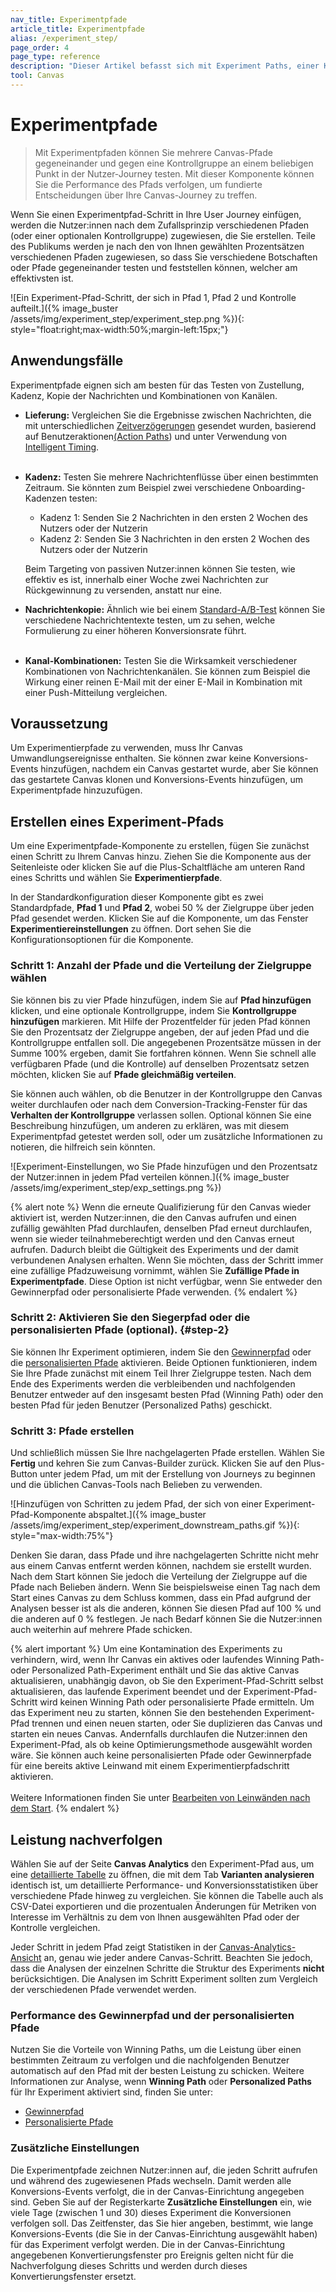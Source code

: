 ```yaml
---
nav_title: Experimentpfade
article_title: Experimentpfade 
alias: /experiment_step/
page_order: 4
page_type: reference
description: "Dieser Artikel befasst sich mit Experiment Paths, einer Komponente, mit der Sie mehrere Canvas-Pfade gegeneinander und eine Kontrollgruppe an jedem beliebigen Punkt der User Journey testen können."
tool: Canvas
---
```


# Experimentpfade

> Mit Experimentpfaden können Sie mehrere Canvas-Pfade gegeneinander und gegen eine Kontrollgruppe an einem beliebigen Punkt in der Nutzer-Journey testen. Mit dieser Komponente können Sie die Performance des Pfads verfolgen, um fundierte Entscheidungen über Ihre Canvas-Journey zu treffen.

Wenn Sie einen Experimentpfad-Schritt in Ihre User Journey einfügen, werden die Nutzer:innen nach dem Zufallsprinzip verschiedenen Pfaden (oder einer optionalen Kontrollgruppe) zugewiesen, die Sie erstellen. Teile des Publikums werden je nach den von Ihnen gewählten Prozentsätzen verschiedenen Pfaden zugewiesen, so dass Sie verschiedene Botschaften oder Pfade gegeneinander testen und feststellen können, welcher am effektivsten ist. 

\![Ein Experiment-Pfad-Schritt, der sich in Pfad 1, Pfad 2 und Kontrolle aufteilt.]({% image_buster /assets/img/experiment_step/experiment_step.png %}){: style="float:right;max-width:50%;margin-left:15px;"}

## Anwendungsfälle

Experimentpfade eignen sich am besten für das Testen von Zustellung, Kadenz, Kopie der Nachrichten und Kombinationen von Kanälen.

- **Lieferung:** Vergleichen Sie die Ergebnisse zwischen Nachrichten, die mit unterschiedlichen [Zeitverzögerungen]({{site.baseurl}}/user_guide/engagement_tools/canvas/canvas_components/delay_step/) gesendet wurden, basierend auf Benutzeraktionen[(Action Paths]({{site.baseurl}}/user_guide/engagement_tools/canvas/canvas_components/action_paths/)) und unter Verwendung von [Intelligent Timing]({{site.baseurl}}/user_guide/brazeai/intelligence/intelligent_timing/#canvas).<br><br>
- **Kadenz:** Testen Sie mehrere Nachrichtenflüsse über einen bestimmten Zeitraum. Sie könnten zum Beispiel zwei verschiedene Onboarding-Kadenzen testen:
    - Kadenz 1: Senden Sie 2 Nachrichten in den ersten 2 Wochen des Nutzers oder der Nutzerin
    - Kadenz 2: Senden Sie 3 Nachrichten in den ersten 2 Wochen des Nutzers oder der Nutzerin
    
    Beim Targeting von passiven Nutzer:innen können Sie testen, wie effektiv es ist, innerhalb einer Woche zwei Nachrichten zur Rückgewinnung zu versenden, anstatt nur eine.
- **Nachrichtenkopie:** Ähnlich wie bei einem [Standard-A/B-Test]({{site.baseurl}}/user_guide/engagement_tools/testing/multivariant_testing/) können Sie verschiedene Nachrichtentexte testen, um zu sehen, welche Formulierung zu einer höheren Konversionsrate führt.<br><br>
- **Kanal-Kombinationen:** Testen Sie die Wirksamkeit verschiedener Kombinationen von Nachrichtenkanälen. Sie können zum Beispiel die Wirkung einer reinen E-Mail mit der einer E-Mail in Kombination mit einer Push-Mitteilung vergleichen.

## Voraussetzung

Um Experimentierpfade zu verwenden, muss Ihr Canvas Umwandlungsereignisse enthalten. Sie können zwar keine Konversions-Events hinzufügen, nachdem ein Canvas gestartet wurde, aber Sie können das gestartete Canvas klonen und Konversions-Events hinzufügen, um Experimentpfade hinzuzufügen.

## Erstellen eines Experiment-Pfads

Um eine Experimentpfade-Komponente zu erstellen, fügen Sie zunächst einen Schritt zu Ihrem Canvas hinzu. Ziehen Sie die Komponente aus der Seitenleiste oder klicken Sie auf die Plus-Schaltfläche <i class="fas fa-plus-circle"></i> am unteren Rand eines Schritts und wählen Sie **Experimentierpfade**. 

In der Standardkonfiguration dieser Komponente gibt es zwei Standardpfade, **Pfad 1** und **Pfad 2**, wobei 50 % der Zielgruppe über jeden Pfad gesendet werden. Klicken Sie auf die Komponente, um das Fenster **Experimentiereinstellungen** zu öffnen. Dort sehen Sie die Konfigurationsoptionen für die Komponente.

### Schritt 1: Anzahl der Pfade und die Verteilung der Zielgruppe wählen

Sie können bis zu vier Pfade hinzufügen, indem Sie auf **Pfad hinzufügen** klicken, und eine optionale Kontrollgruppe, indem Sie **Kontrollgruppe hinzufügen** markieren. Mit Hilfe der Prozentfelder für jeden Pfad können Sie den Prozentsatz der Zielgruppe angeben, der auf jeden Pfad und die Kontrollgruppe entfallen soll. Die angegebenen Prozentsätze müssen in der Summe 100% ergeben, damit Sie fortfahren können. Wenn Sie schnell alle verfügbaren Pfade (und die Kontrolle) auf denselben Prozentsatz setzen möchten, klicken Sie auf **Pfade gleichmäßig verteilen**.

Sie können auch wählen, ob die Benutzer in der Kontrollgruppe den Canvas weiter durchlaufen oder nach dem Conversion-Tracking-Fenster für das **Verhalten der Kontrollgruppe** verlassen sollen. Optional können Sie eine Beschreibung hinzufügen, um anderen zu erklären, was mit diesem Experimentpfad getestet werden soll, oder um zusätzliche Informationen zu notieren, die hilfreich sein könnten.

\![Experiment-Einstellungen, wo Sie Pfade hinzufügen und den Prozentsatz der Nutzer:innen in jedem Pfad verteilen können.]({% image_buster /assets/img/experiment_step/exp_settings.png %})

{% alert note %}
Wenn die erneute Qualifizierung für den Canvas wieder aktiviert ist, werden Nutzer:innen, die den Canvas aufrufen und einen zufällig gewählten Pfad durchlaufen, denselben Pfad erneut durchlaufen, wenn sie wieder teilnahmeberechtigt werden und den Canvas erneut aufrufen. Dadurch bleibt die Gültigkeit des Experiments und der damit verbundenen Analysen erhalten. Wenn Sie möchten, dass der Schritt immer eine zufällige Pfadzuweisung vornimmt, wählen Sie **Zufällige Pfade in Experimentpfade**. Diese Option ist nicht verfügbar, wenn Sie entweder den Gewinnerpfad oder personalisierte Pfade verwenden.
{% endalert %}

### Schritt 2: Aktivieren Sie den Siegerpfad oder die personalisierten Pfade (optional). {#step-2}

Sie können Ihr Experiment optimieren, indem Sie den [Gewinnerpfad]({{site.baseurl}}/user_guide/engagement_tools/canvas/canvas_components/experiment_step/winning_path) oder die [personalisierten Pfade]({{site.baseurl}}/user_guide/engagement_tools/canvas/canvas_components/experiment_step/personalized_paths) aktivieren. Beide Optionen funktionieren, indem Sie Ihre Pfade zunächst mit einem Teil Ihrer Zielgruppe testen. Nach dem Ende des Experiments werden die verbleibenden und nachfolgenden Benutzer entweder auf den insgesamt besten Pfad (Winning Path) oder den besten Pfad für jeden Benutzer (Personalized Paths) geschickt.

### Schritt 3: Pfade erstellen

Und schließlich müssen Sie Ihre nachgelagerten Pfade erstellen. Wählen Sie **Fertig** und kehren Sie zum Canvas-Builder zurück. Klicken Sie auf den <i class="fas fa-plus-circle"></i> Plus-Button unter jedem Pfad, um mit der Erstellung von Journeys zu beginnen und die üblichen Canvas-Tools nach Belieben zu verwenden.

\![Hinzufügen von Schritten zu jedem Pfad, der sich von einer Experiment-Pfad-Komponente abspaltet.]({% image_buster /assets/img/experiment_step/experiment_downstream_paths.gif %}){: style="max-width:75%"}

Denken Sie daran, dass Pfade und ihre nachgelagerten Schritte nicht mehr aus einem Canvas entfernt werden können, nachdem sie erstellt wurden. Nach dem Start können Sie jedoch die Verteilung der Zielgruppe auf die Pfade nach Belieben ändern. Wenn Sie beispielsweise einen Tag nach dem Start eines Canvas zu dem Schluss kommen, dass ein Pfad aufgrund der Analysen besser ist als die anderen, können Sie diesen Pfad auf 100 % und die anderen auf 0 % festlegen. Je nach Bedarf können Sie die Nutzer:innen auch weiterhin auf mehrere Pfade schicken.

{% alert important %}
Um eine Kontamination des Experiments zu verhindern, wird, wenn Ihr Canvas ein aktives oder laufendes Winning Path- oder Personalized Path-Experiment enthält und Sie das aktive Canvas aktualisieren, unabhängig davon, ob Sie den Experiment-Pfad-Schritt selbst aktualisieren, das laufende Experiment beendet und der Experiment-Pfad-Schritt wird keinen Winning Path oder personalisierte Pfade ermitteln. Um das Experiment neu zu starten, können Sie den bestehenden Experiment-Pfad trennen und einen neuen starten, oder Sie duplizieren das Canvas und starten ein neues Canvas. Andernfalls durchlaufen die Nutzer:innen den Experiment-Pfad, als ob keine Optimierungsmethode ausgewählt worden wäre. Sie können auch keine personalisierten Pfade oder Gewinnerpfade für eine bereits aktive Leinwand mit einem Experimentierpfadschritt aktivieren.<br><br>Weitere Informationen finden Sie unter [Bearbeiten von Leinwänden nach dem Start]({{site.baseurl}}/post-launch_edits/).
{% endalert %}

## Leistung nachverfolgen

Wählen Sie auf der Seite **Canvas Analytics** den Experiment-Pfad aus, um eine [detaillierte Tabelle]({{site.baseurl}}/user_guide/engagement_tools/canvas/get_started/measuring_and_testing_with_canvas_analytics/#performance-breakdown-by-variant) zu öffnen, die mit dem Tab **Varianten analysieren** identisch ist, um detaillierte Performance- und Konversionsstatistiken über verschiedene Pfade hinweg zu vergleichen. Sie können die Tabelle auch als CSV-Datei exportieren und die prozentualen Änderungen für Metriken von Interesse im Verhältnis zu dem von Ihnen ausgewählten Pfad oder der Kontrolle vergleichen.

Jeder Schritt in jedem Pfad zeigt Statistiken in der [Canvas-Analytics-Ansicht]({{site.baseurl}}/user_guide/engagement_tools/canvas/testing_canvases/measuring_and_testing_with_canvas_analytics/) an, genau wie jeder andere Canvas-Schritt. Beachten Sie jedoch, dass die Analysen der einzelnen Schritte die Struktur des Experiments **nicht** berücksichtigen. Die Analysen im Schritt Experiment sollten zum Vergleich der verschiedenen Pfade verwendet werden.

### Performance des Gewinnerpfad und der personalisierten Pfade

Nutzen Sie die Vorteile von Winning Paths, um die Leistung über einen bestimmten Zeitraum zu verfolgen und die nachfolgenden Benutzer automatisch auf den Pfad mit der besten Leistung zu schicken. Weitere Informationen zur Analyse, wenn **Winning Path** oder **Personalized Paths** für Ihr Experiment aktiviert sind, finden Sie unter:

- [Gewinnerpfad]({{site.baseurl}}/user_guide/engagement_tools/canvas/canvas_components/experiment_step/winning_path/#analytics)
- [Personalisierte Pfade]({{site.baseurl}}/user_guide/engagement_tools/canvas/canvas_components/experiment_step/personalized_paths/#analytics)

### Zusätzliche Einstellungen

Die Experimentpfade zeichnen Nutzer:innen auf, die jeden Schritt aufrufen und während des zugewiesenen Pfads wechseln. Damit werden alle Konversions-Events verfolgt, die in der Canvas-Einrichtung angegeben sind. Geben Sie auf der Registerkarte **Zusätzliche Einstellungen** ein, wie viele Tage (zwischen 1 und 30) dieses Experiment die Konversionen verfolgen soll. Das Zeitfenster, das Sie hier angeben, bestimmt, wie lange Konversions-Events (die Sie in der Canvas-Einrichtung ausgewählt haben) für das Experiment verfolgt werden. Die in der Canvas-Einrichtung angegebenen Konvertierungsfenster pro Ereignis gelten nicht für die Nachverfolgung dieses Schritts und werden durch dieses Konvertierungsfenster ersetzt.

